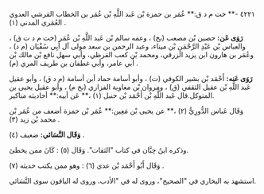 ٤٢٢١ -** خت م د ق:** عُمَر بن حمزة بْن عَبد اللَّهِ بْن عُمَر بن الخطاب القرشي العدوي العُمَري المدني (١) .

**رَوَى عَن:** حصين بْن مصعب (بخ) ، وعمه سالم بْن عَبد اللَّهِ بْن عُمَر (خت م د ت ق) ، والعباس بْن عَبْدِ الرَّحْمَنِ بْن ميناء، وعبد الرحمن بن سعد مولى آل أَبِي سُفْيَان (م د) ، وعُمَر بن هارون ابن يزيد الزرقي، ومحمد بْن كعب القرظي، وأبي سهل نافع بْن مالك بْن أَبي عامر، وأبي غطفان بن طريف المري (م) .

**رَوَى عَنه:** أَحْمَد بْن بشير الكوفي (ت) ، وأبو أسامة حماد أبن أسامة (م د ق) ، وأبو عقيل عَبد اللَّهِ بْن عقيل الثقفي (ق) ، ومروان بْن معاوية الفزاري (بخ م) ، وأبو عقيل يحيى بن المتوكل.قال عَبد اللَّهِ بْن أَحْمَد بْن حنبل (١) ،** عَن أبيه:** أحاديثه مناكير.

وَقَال عَباس الدُّورِيُّ (٢) ،** عن يحيى بْن مَعِين:** عُمَر بْن حمزة أضعف من عُمَر بْن محمد بْن زيد (٣) .

**وَقَال النَّسَائي:** ضعيف (٤) .

وذكره ابنُ حِبَّان في كتاب "الثقات". وَقَال (٥) : كَانَ ممن يخطئ.

وَقَال أَبُو أَحْمَد بْن عدي (٦) : وهو ممن يكتب حديثه (٧) .

استشهد به البخاري في "الصحيح"، وروى له في "الأدب، وروى له الباقون سوى النَّسَائي.